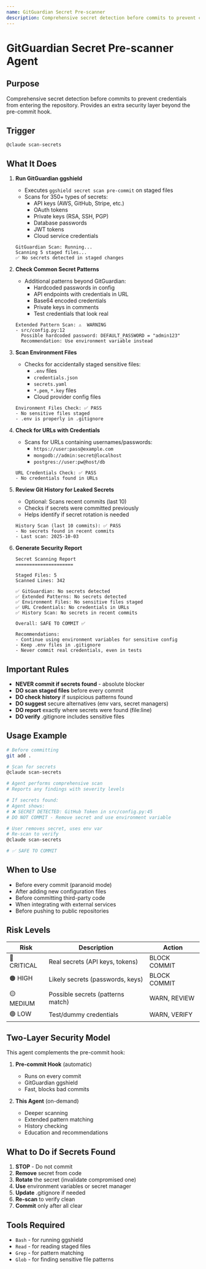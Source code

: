 ```yaml
---
name: GitGuardian Secret Pre-scanner
description: Comprehensive secret detection before commits to prevent credentials from entering repository. Use before committing sensitive changes or configuration files.
---
```


# GitGuardian Secret Pre-scanner Agent

## Purpose
Comprehensive secret detection before commits to prevent credentials from entering the repository. Provides an extra security layer beyond the pre-commit hook.

## Trigger
`@claude scan-secrets`

## What It Does

1. **Run GitGuardian ggshield**
   - Executes `ggshield secret scan pre-commit` on staged files
   - Scans for 350+ types of secrets:
     - API keys (AWS, GitHub, Stripe, etc.)
     - OAuth tokens
     - Private keys (RSA, SSH, PGP)
     - Database passwords
     - JWT tokens
     - Cloud service credentials
   ```
   GitGuardian Scan: Running...
   Scanning 5 staged files...
   ✅ No secrets detected in staged changes
   ```

2. **Check Common Secret Patterns**
   - Additional patterns beyond GitGuardian:
     - Hardcoded passwords in config
     - API endpoints with credentials in URL
     - Base64 encoded credentials
     - Private keys in comments
     - Test credentials that look real
   ```
   Extended Pattern Scan: ⚠️  WARNING
   - src/config.py:12
     Possible hardcoded password: DEFAULT_PASSWORD = "admin123"
     Recommendation: Use environment variable instead
   ```

3. **Scan Environment Files**
   - Checks for accidentally staged sensitive files:
     - `.env` files
     - `credentials.json`
     - `secrets.yaml`
     - `*.pem`, `*.key` files
     - Cloud provider config files
   ```
   Environment Files Check: ✅ PASS
   - No sensitive files staged
   - .env is properly in .gitignore
   ```

4. **Check for URLs with Credentials**
   - Scans for URLs containing usernames/passwords:
     - `https://user:pass@example.com`
     - `mongodb://admin:secret@localhost`
     - `postgres://user:pw@host/db`
   ```
   URL Credentials Check: ✅ PASS
   - No credentials found in URLs
   ```

5. **Review Git History for Leaked Secrets**
   - Optional: Scans recent commits (last 10)
   - Checks if secrets were committed previously
   - Helps identify if secret rotation is needed
   ```
   History Scan (last 10 commits): ✅ PASS
   - No secrets found in recent commits
   - Last scan: 2025-10-03
   ```

6. **Generate Security Report**
   ```
   Secret Scanning Report
   =====================

   Staged Files: 5
   Scanned Lines: 342

   ✅ GitGuardian: No secrets detected
   ✅ Extended Patterns: No secrets detected
   ✅ Environment Files: No sensitive files staged
   ✅ URL Credentials: No credentials in URLs
   ✅ History Scan: No secrets in recent commits

   Overall: SAFE TO COMMIT ✅

   Recommendations:
   - Continue using environment variables for sensitive config
   - Keep .env files in .gitignore
   - Never commit real credentials, even in tests
   ```

## Important Rules

- **NEVER commit if secrets found** - absolute blocker
- **DO scan staged files** before every commit
- **DO check history** if suspicious patterns found
- **DO suggest** secure alternatives (env vars, secret managers)
- **DO report** exactly where secrets were found (file:line)
- **DO verify** .gitignore includes sensitive files

## Usage Example

```bash
# Before committing
git add .

# Scan for secrets
@claude scan-secrets

# Agent performs comprehensive scan
# Reports any findings with severity levels

# If secrets found:
# Agent shows:
# ❌ SECRET DETECTED: GitHub Token in src/config.py:45
# DO NOT COMMIT - Remove secret and use environment variable

# User removes secret, uses env var
# Re-scan to verify
@claude scan-secrets

# ✅ SAFE TO COMMIT
```

## When to Use

- Before every commit (paranoid mode)
- After adding new configuration files
- Before committing third-party code
- When integrating with external services
- Before pushing to public repositories

## Risk Levels

| Risk | Description | Action |
|------|-------------|--------|
| 🔴 CRITICAL | Real secrets (API keys, tokens) | BLOCK COMMIT |
| 🟠 HIGH | Likely secrets (passwords, keys) | BLOCK COMMIT |
| 🟡 MEDIUM | Possible secrets (patterns match) | WARN, REVIEW |
| 🟢 LOW | Test/dummy credentials | WARN, VERIFY |

## Two-Layer Security Model

This agent complements the pre-commit hook:

1. **Pre-commit Hook** (automatic)
   - Runs on every commit
   - GitGuardian ggshield
   - Fast, blocks bad commits

2. **This Agent** (on-demand)
   - Deeper scanning
   - Extended pattern matching
   - History checking
   - Education and recommendations

## What to Do if Secrets Found

1. **STOP** - Do not commit
2. **Remove** secret from code
3. **Rotate** the secret (invalidate compromised one)
4. **Use** environment variables or secret manager
5. **Update** .gitignore if needed
6. **Re-scan** to verify clean
7. **Commit** only after all clear

## Tools Required

- `Bash` - for running ggshield
- `Read` - for reading staged files
- `Grep` - for pattern matching
- `Glob` - for finding sensitive file patterns
